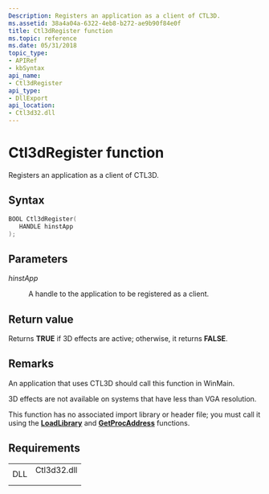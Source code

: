 ```yaml
---
Description: Registers an application as a client of CTL3D.
ms.assetid: 38a4a04a-6322-4eb8-b272-ae9b90f84e0f
title: Ctl3dRegister function
ms.topic: reference
ms.date: 05/31/2018
topic_type: 
- APIRef
- kbSyntax
api_name: 
- Ctl3dRegister
api_type: 
- DllExport
api_location: 
- Ctl3d32.dll
---
```


# Ctl3dRegister function

Registers an application as a client of CTL3D.

## Syntax


```C++
BOOL Ctl3dRegister(
   HANDLE hinstApp
);
```



## Parameters

<dl> <dt>

*hinstApp* 
</dt> <dd>

A handle to the application to be registered as a client.

</dd> </dl>

## Return value

Returns **TRUE** if 3D effects are active; otherwise, it returns **FALSE**.

## Remarks

An application that uses CTL3D should call this function in WinMain.

3D effects are not available on systems that have less than VGA resolution.

This function has no associated import library or header file; you must call it using the [**LoadLibrary**](/windows/win32/api/libloaderapi/nf-libloaderapi-loadlibrarya) and [**GetProcAddress**](/windows/win32/api/libloaderapi/nf-libloaderapi-getprocaddress) functions.

## Requirements



|                |                                                                                        |
|----------------|----------------------------------------------------------------------------------------|
| DLL<br/> | <dl> <dt>Ctl3d32.dll</dt> </dl> |



 

 